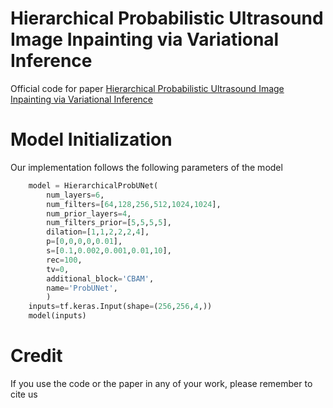 # Hierarchical Probabilistic Ultrasound Image Inpainting via Variational Inference

Official code for paper [Hierarchical Probabilistic Ultrasound Image Inpainting via Variational Inference](google.com)

# Model Initialization
Our implementation follows the following parameters of the model
```python
	model = HierarchicalProbUNet(
        num_layers=6,
        num_filters=[64,128,256,512,1024,1024],
        num_prior_layers=4,
        num_filters_prior=[5,5,5,5],
        dilation=[1,1,2,2,2,4],
        p=[0,0,0,0,0.01],
        s=[0.1,0.002,0.001,0.01,10],
        rec=100,
        tv=0,
        additional_block='CBAM',
        name='ProbUNet',
    	)
	inputs=tf.keras.Input(shape=(256,256,4,))
	model(inputs)
```


# Credit 
If you use the code or the paper in any of your work, please remember to cite us
```bash
```